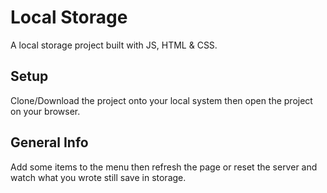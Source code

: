 # Local Storage
A local storage project built with JS, HTML & CSS.

## Setup
Clone/Download the project onto your local system then open the project on your browser.

## General Info
Add some items to the menu then refresh the page or reset the server and watch what you wrote still save in storage.

